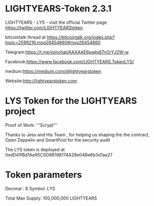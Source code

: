# LIGHTYEARS-Token  2.3.1

LIGHTYEARS - LYS - visit the official Twitter page https://twitter.com/LIGHTYEARStoken 

bitcointalk thread at https://bitcointalk.org/index.php?topic=2599216.msg26454860#msg26454860

Telegram:https://t.me/joinchat/AAAAAE6pwbdI7nOrYJ2W-w

Facebook:https://www.facebook.com/LIGHTYEARS.TokenLYS/

medium:https://medium.com/@lightyearstoken

Website:http://lightyearstoken.com


# LYS Token for the LIGHTYEARS project

Proof of Work: '''Scrypt'''

Thanks to Jess and His Team , for helping us shaping the the contract, Open Zeppelin and SmartPool for the security audit

The LYS token is deployed at 0xdD41fBd1Ae95C5D9B198174A28e04Be6b3d1aa27


# Token parameters
Decimal : 8
Symbol: LYS

Total Max Supply: 100,000,000 LIGHTYEARS



